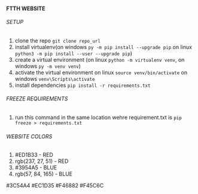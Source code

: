 #### FTTH WEBSITE

###### SETUP

1. clone the repo `git clone repo_url`
2. install virtualenv(on windows `py -m pip install --upgrade pip` on linux `python3 -m pip install --user --upgrade pip`)
3. create a virtual environment (on linux `python -m virtualenv venv`, on windows `py -m venv venv`)
4. activate the virtual environment on linux `source venv/bin/activate` on windows `venv\Scripts\activate`
5. install dependencies `pip install -r requirements.txt`

###### FREEZE REQUIREMENTS
1. run this command in the same location wehre requirement.txt is `pip freeze > requirements.txt`

###### WEBSITE COLORS

1. #ED1B33 - RED
2. rgb(237, 27, 51) - RED
3. #3954A5 - BLUE
4. rgb(57, 84, 165) - BLUE

#3C54A4 #EC1D35 #F46882 #F45C6C

